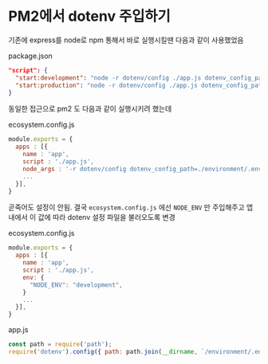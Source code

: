 # PM2에서 dotenv 주입하기

기존에 express를 node로 npm 통해서 바로 실행시킬땐 다음과 같이 사용했었음

package.json
```json
"script": {
  "start:development": "node -r dotenv/config ./app.js dotenv_config_path=./environment/.env.development",
  "start:production": "node -r dotenv/config ./app.js dotenv_config_path=./environment/.env.production",
}
```

동일한 접근으로 pm2 도 다음과 같이 실행시키려 했는데

ecosystem.config.js
```javascript
module.exports = {
  apps : [{
    name : 'app',
    script : './app.js',
    node_args : '-r dotenv/config dotenv_config_path=./environment/.env.development',
    ...
  }],
}
```

곧죽어도 설정이 안됨. 결국 `ecosystem.config.js` 에선 `NODE_ENV` 만 주입해주고 앱 내에서 이 값에 따라 dotenv 설정 파일을 불러오도록 변경

ecosystem.config.js
```javascript
module.exports = {
  apps : [{
    name : 'app',
    script : './app.js',
    env: {
      "NODE_ENV": "development",
    }
    ...
  }],
}
```

app.js
```javascript
const path = require('path');
require('dotenv').config({ path: path.join(__dirname, `/environment/.env.${NODE_ENV}``) });
```
